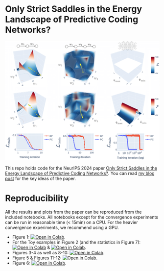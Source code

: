 # Only Strict Saddles in the Energy Landscape of Predictive Coding Networks?

![](https://github.com/francesco-innocenti/pc-saddles/blob/main/origin_saddle_toy_models.png)

This repo holds code for the NeurIPS 2024 paper [Only Strict Saddles in the Energy Landscape of Predictive Coding Networks?](https://arxiv.org/abs/2408.11979). 
You can read [my blog post](https://francesco-innocenti.github.io/posts/2024/10/01/The-Energy-Landscape-of-Predictive-Coding-Networks/) for the key ideas of the paper. 

# Reproducibility

All the results and plots from the paper can be reproduced from the included notebooks. All notebooks except for the convergence experiments can be run in reasonable time (< 15min) on a CPU. For the heavier convergence experiments, we recommend using a GPU.

* Figure 1: [![Open in Colab](https://colab.research.google.com/assets/colab-badge.svg)](https://github.com/francesco-innocenti/pc-saddles/blob/main/Theoretical_Equilibrated_Energy.ipynb). 
* For the Toy examples in Figure 2 (and the statistics in Figure 7): [![Open in Colab](https://colab.research.google.com/assets/colab-badge.svg)](https://github.com/francesco-innocenti/pc-saddles/blob/main/Linear_Chains_Analysis.ipynb) & [![Open in Colab](https://colab.research.google.com/assets/colab-badge.svg)](https://github.com/francesco-innocenti/pc-saddles/blob/main/Hessian_Analysis_of_DLNs.ipynb).
* Figures 3-4 as well as 8-10: [![Open in Colab](https://colab.research.google.com/assets/colab-badge.svg)](https://github.com/francesco-innocenti/pc-saddles/blob/main/Hessian_Analysis_of_DLNs.ipynb).
* Figure 5 & Figures 11-12: [![Open in Colab](https://colab.research.google.com/assets/colab-badge.svg)](https://github.com/francesco-innocenti/pc-saddles/blob/main/PC_vs_BP_Convergence_Experiments_on_DNNs.ipynb).
* Figure 6: [![Open in Colab](https://colab.research.google.com/assets/colab-badge.svg)](https://github.com/francesco-innocenti/pc-saddles/blob/main/Matrix_Completion_Experiment.ipynb).
